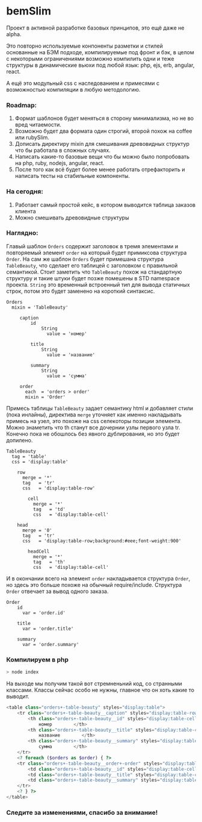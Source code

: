 # bemSlim
Проект в активной разработке базовых принципов, это ещё даже не alpha.

Это повторно используемые конпоненты разметки и стилей основанные на БЭМ подходе,
компилируемые под фронт и бэк, в целом с некоторыми ограничениями
возможно компилить одни и теже структуры в динамические вьюхи под любой язык:
php, ejs, erb, angular, react.

А ещё это модульный css с наследованием и примесями с возможностью компиляции в любую методологию.

### Roadmap:
1. Формат шаблонов будет меняться в сторону минимализма, но не во вред читаемости.
2. Возможно будет два формата один строгий, второй похож на coffee или rubySlim.
3. Дописать директиру mixin для смешивания древовидных структур что бы работала в сложных случаях.
4. Написать какие-то базовые вещи что бы можно было попробовать на php, ruby, nodejs, angular, react.
5. После того как всё будет более менее работать отрефакторить и написать тесты на стабильные компоненты.

### На сегодня:
1. Работает самый простой кейс, в котором выводится таблица заказов клиента
2. Можно смешивать древовидные структуры

### Наглядно:

Главый шаблон `Orders` содержит заголовок в тремя элементами и повторяемый элемент
`order` на который будет примиксова структура `Order`. На сам же шаблон `Orders` будет
примешана структура `TableBeauty`, что сделает его таблицей с заголовком c правильной семантикой.
Стоит заметить что `TableBeauty` похож на стандартную структуру и такие штуки будет позже помешены
 в STD namespace проекта. `String` это временный встроенный тип для вывода статичных строк, потом это 
 будет заменено на короткий синтаксис.

```
Orders
  mixin = 'TableBeauty'
 
     caption
         id
             String
               value = 'номер'
 
         title
             String
               value = 'название'
 
         summary
             String
               value = 'сумма'
 
     order
       each  = 'orders > order'
       mixin = 'Order'
```

Примесь таблицы `TableBeauty` задает семантику html и добавляет стили (пока инлайны),
директива `merge` уточняет как именно накладывать примесь на узел, это похоже на css селекоторы позиции
элемента. Можно знаметить что th станут все дочернии узлы первого узла tr. Конечно пока не обошлось без
явного дублирования, но это будет допилено.

```
TableBeauty
  tag = 'table'
  css = 'display:table'

    row
      merge = '*'
      tag   = 'tr'
      css   = 'display:table-row'

        cell
          merge = '*'
          tag   = 'td'
          css   = 'display:table-cell'

    head
      merge = '0'
      tag   = 'tr'
      css   = 'display:table-row;background:#eee;font-weight:900'

        headCell
          merge = '*'
          tag   = 'th'
          css   = 'display:table-cell'
```

И в окончании всего на элемент `order` накладывается структура `Order`, но здесь это больше
похоже на обычный require/include. Структура `Order` отвечает за вывод одного заказа.

```
Order
    id
      var = 'order.id'

    title
      var = 'order.title'

    summary
      var = 'order.summary'
```

### Компилируем в php

```bash
> node index
```

На выходе мы получим такой вот стремненьний код, со странными классами.
Классы сейчас особо не нужны, главное что он хоть какие то выводит.
 
```php
<table class="orders+-table-beauty" styles="display:table">
    <tr class="orders+-table-beauty__caption" styles="display:table-row;background:#eee;font-weight:900">
        <th class="orders+-table-beauty__id" styles="display:table-cell">
            номер        </th>
        <th class="orders+-table-beauty__title" styles="display:table-cell">
            название        </th>
        <th class="orders+-table-beauty__summary" styles="display:table-cell">
            сумма        </th>
    </tr>
    <? foreach ($orders as $order) { ?>
    <tr class="orders+-table-beauty__order+-order" styles="display:table-row">
        <td class="orders+-table-beauty__id" styles="display:table-cell"><?=$order->id;?></td>
        <td class="orders+-table-beauty__title" styles="display:table-cell"><?=$order->title;?></td>
        <td class="orders+-table-beauty__summary" styles="display:table-cell"><?=$order->summary;?></td>
    </tr>
    <? } ?>
</table>
```

### Следите за изменениями, спасибо за внимание!
